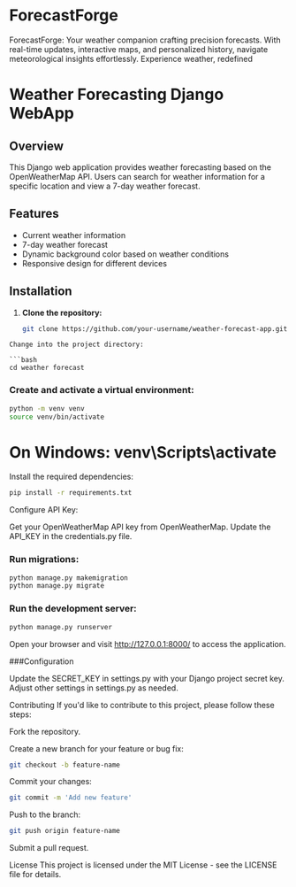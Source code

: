 # ForecastForge
ForecastForge: Your weather companion crafting precision forecasts. With real-time updates, interactive maps, and personalized history, navigate meteorological insights effortlessly. Experience weather, redefined

# Weather Forecasting Django WebApp

## Overview

This Django web application provides weather forecasting based on the OpenWeatherMap API. Users can search for weather information for a specific location and view a 7-day weather forecast.

## Features

- Current weather information
- 7-day weather forecast
- Dynamic background color based on weather conditions
- Responsive design for different devices

## Installation

1. **Clone the repository:**

   ```bash
   git clone https://github.com/your-username/weather-forecast-app.git
  ```
Change into the project directory:

 ```bash
cd weather forecast
  ```
### Create and activate a virtual environment:

 ```bash
python -m venv venv
source venv/bin/activate
  ```
# On Windows: venv\Scripts\activate
Install the required dependencies:

 ```bash
pip install -r requirements.txt
  ```
Configure API Key:

Get your OpenWeatherMap API key from OpenWeatherMap.
Update the API_KEY in the credentials.py file.

### Run migrations:

 ```bash
python manage.py makemigration
python manage.py migrate
  ```
### Run the development server:

 ```bash
python manage.py runserver
  ```
Open your browser and visit http://127.0.0.1:8000/ to access the application.

###Configuration

Update the SECRET_KEY in settings.py with your Django project secret key.
Adjust other settings in settings.py as needed.

Contributing
If you'd like to contribute to this project, please follow these steps:

Fork the repository.

Create a new branch for your feature or bug fix:

 ```bash
git checkout -b feature-name
  ```
Commit your changes:

 ```bash
git commit -m 'Add new feature'
  ```
Push to the branch:

 ```bash
git push origin feature-name
  ```
Submit a pull request.

License
This project is licensed under the MIT License - see the LICENSE file for details.
